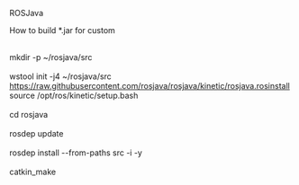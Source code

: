 ROSJava

How to build *.jar for custom

<br>mkdir -p ~/rosjava/src </br>
<br>wstool init -j4 ~/rosjava/src https://raw.githubusercontent.com/rosjava/rosjava/kinetic/rosjava.rosinstall
  source /opt/ros/kinetic/setup.bash</br>
<br>cd rosjava</br>
<br>rosdep update</br>
<br>rosdep install --from-paths src -i -y</br>
<br>catkin_make</br>
